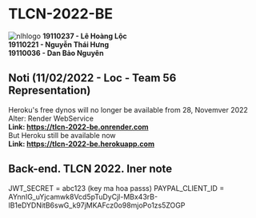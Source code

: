 # TLCN-2022-BE
![nlhlogo](https://user-images.githubusercontent.com/84399418/204710455-0592e966-386c-415e-8d9a-9c9934072016.png)
**19110237 - Lê Hoàng Lộc <br/>
19110221 - Nguyễn Thái Hưng <br/>
19110036 - Dan Bảo Nguyên <br/>**

## Noti (11/02/2022 - Loc - Team 56 Representation)
Heroku's free dynos will no longer be available from 28, Novemver 2022 <br/>
Alter: Render WebService <br/>
**Link: https://tlcn-2022-be.onrender.com <br/>**
But Heroku still be available now <br/>
**Link: https://tlcn-2022-be.herokuapp.com <br/>**

## Back-end. TLCN 2022. Iner note

JWT_SECRET = abc123    (key ma hoa passs)
PAYPAL_CLIENT_ID = AYnnIG_uYjcamwk8Vcd5pTuDyCjl-MBx43rB-lB1eDYDNitB6swG_k97jMKAFcz0o98mjoPo1zs5ZOGP

